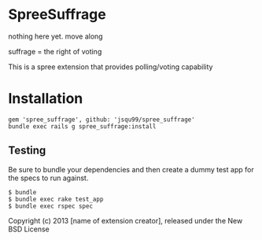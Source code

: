 SpreeSuffrage
=============

nothing here yet.  move along

suffrage = the right of voting

This is a spree extension that provides polling/voting capability


Installation
==============

    gem 'spree_suffrage', github: 'jsqu99/spree_suffrage'
    bundle exec rails g spree_suffrage:install

Testing
-------

Be sure to bundle your dependencies and then create a dummy test app for the specs to run against.

    $ bundle
    $ bundle exec rake test_app
    $ bundle exec rspec spec

Copyright (c) 2013 [name of extension creator], released under the New BSD License
